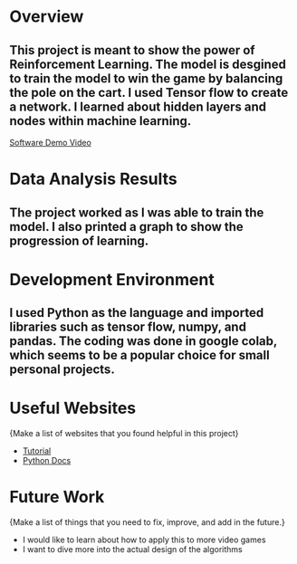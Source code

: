 # Overview

## This project is meant to show the power of Reinforcement Learning. The model is desgined to train the model to win the game by balancing the pole on the cart. I used Tensor flow to create a network. I learned about hidden layers and nodes within machine learning. 

[Software Demo Video](http://youtube.link.goes.here)

# Data Analysis Results

## The project worked as I was able to train the model. I also printed a graph to show the progression of learning. 

# Development Environment

## I used Python as the language and imported libraries such as tensor flow, numpy, and pandas. The coding was done in google colab, which seems to be a popular choice for small personal projects. 

# Useful Websites

{Make a list of websites that you found helpful in this project}
* [Tutorial](https://gsurma.medium.com/cartpole-introduction-to-reinforcement-learning-ed0eb5b58288)
* [Python Docs](https://docs.python.org/3/)

# Future Work

{Make a list of things that you need to fix, improve, and add in the future.}
* I would like to learn about how to apply this to more video games
* I want to dive more into the actual design of the algorithms 
